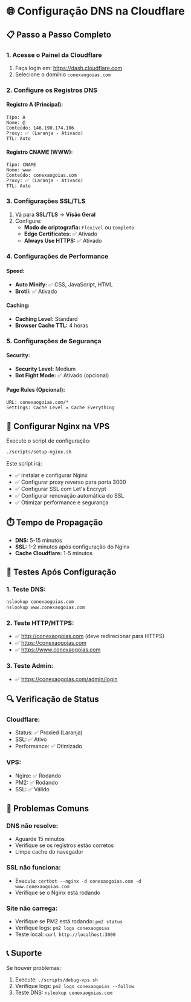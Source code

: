 # 🌐 Configuração DNS na Cloudflare

## 📋 **Passo a Passo Completo**

### **1. Acesse o Painel da Cloudflare**

1. Faça login em: https://dash.cloudflare.com
2. Selecione o domínio `conexaogoias.com`

### **2. Configure os Registros DNS**

#### **Registro A (Principal):**
```
Tipo: A
Nome: @
Conteúdo: 146.190.174.106
Proxy: ✅ (Laranja - Ativado)
TTL: Auto
```

#### **Registro CNAME (WWW):**
```
Tipo: CNAME
Nome: www
Conteúdo: conexaogoias.com
Proxy: ✅ (Laranja - Ativado)
TTL: Auto
```

### **3. Configurações SSL/TLS**

1. Vá para **SSL/TLS** → **Visão Geral**
2. Configure:
   - **Modo de criptografia:** `Flexível` ou `Completo`
   - **Edge Certificates:** ✅ Ativado
   - **Always Use HTTPS:** ✅ Ativado

### **4. Configurações de Performance**

#### **Speed:**
- **Auto Minify:** ✅ CSS, JavaScript, HTML
- **Brotli:** ✅ Ativado

#### **Caching:**
- **Caching Level:** Standard
- **Browser Cache TTL:** 4 horas

### **5. Configurações de Segurança**

#### **Security:**
- **Security Level:** Medium
- **Bot Fight Mode:** ✅ Ativado (opcional)

#### **Page Rules (Opcional):**
```
URL: conexaogoias.com/*
Settings: Cache Level = Cache Everything
```

## 🔧 **Configurar Nginx na VPS**

Execute o script de configuração:

```bash
./scripts/setup-nginx.sh
```

Este script irá:
- ✅ Instalar e configurar Nginx
- ✅ Configurar proxy reverso para porta 3000
- ✅ Configurar SSL com Let's Encrypt
- ✅ Configurar renovação automática do SSL
- ✅ Otimizar performance e segurança

## ⏱️ **Tempo de Propagação**

- **DNS:** 5-15 minutos
- **SSL:** 1-2 minutos após configuração do Nginx
- **Cache Cloudflare:** 1-5 minutos

## 🧪 **Testes Após Configuração**

### **1. Teste DNS:**
```bash
nslookup conexaogoias.com
nslookup www.conexaogoias.com
```

### **2. Teste HTTP/HTTPS:**
- ✅ http://conexaogoias.com (deve redirecionar para HTTPS)
- ✅ https://conexaogoias.com
- ✅ https://www.conexaogoias.com

### **3. Teste Admin:**
- ✅ https://conexaogoias.com/admin/login

## 🔍 **Verificação de Status**

### **Cloudflare:**
- Status: ✅ Proxied (Laranja)
- SSL: ✅ Ativo
- Performance: ✅ Otimizado

### **VPS:**
- Nginx: ✅ Rodando
- PM2: ✅ Rodando
- SSL: ✅ Válido

## 🚨 **Problemas Comuns**

### **DNS não resolve:**
- Aguarde 15 minutos
- Verifique se os registros estão corretos
- Limpe cache do navegador

### **SSL não funciona:**
- Execute: `certbot --nginx -d conexaogoias.com -d www.conexaogoias.com`
- Verifique se o Nginx está rodando

### **Site não carrega:**
- Verifique se PM2 está rodando: `pm2 status`
- Verifique logs: `pm2 logs conexaogoias`
- Teste local: `curl http://localhost:3000`

## 📞 **Suporte**

Se houver problemas:
1. Execute: `./scripts/debug-vps.sh`
2. Verifique logs: `pm2 logs conexaogoias --follow`
3. Teste DNS: `nslookup conexaogoias.com`
